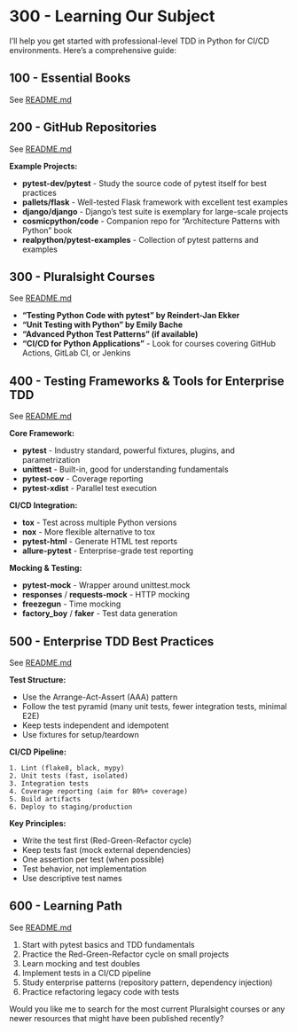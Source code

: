 # 300 - Learning Our Subject

I’ll help you get started with professional-level TDD in Python for CI/CD environments. Here’s a comprehensive guide:

## 100 - Essential Books

See [README.md](./100/README.md)

## 200 - GitHub Repositories

See [README.md](./200/README.md)

**Example Projects:**

- **pytest-dev/pytest** - Study the source code of pytest itself for best practices
- **pallets/flask** - Well-tested Flask framework with excellent test examples
- **django/django** - Django’s test suite is exemplary for large-scale projects
- **cosmicpython/code** - Companion repo for “Architecture Patterns with Python” book
- **realpython/pytest-examples** - Collection of pytest patterns and examples

## 300 - Pluralsight Courses

See [README.md](./300/README.md)

- **“Testing Python Code with pytest” by Reindert-Jan Ekker**
- **“Unit Testing with Python” by Emily Bache**
- **“Advanced Python Test Patterns” (if available)**
- **“CI/CD for Python Applications”** - Look for courses covering GitHub Actions, GitLab CI, or Jenkins

## 400 - Testing Frameworks & Tools for Enterprise TDD

See [README.md](./400/README.md)

**Core Framework:**

- **pytest** - Industry standard, powerful fixtures, plugins, and parametrization
- **unittest** - Built-in, good for understanding fundamentals
- **pytest-cov** - Coverage reporting
- **pytest-xdist** - Parallel test execution

**CI/CD Integration:**

- **tox** - Test across multiple Python versions
- **nox** - More flexible alternative to tox
- **pytest-html** - Generate HTML test reports
- **allure-pytest** - Enterprise-grade test reporting

**Mocking & Testing:**

- **pytest-mock** - Wrapper around unittest.mock
- **responses** / **requests-mock** - HTTP mocking
- **freezegun** - Time mocking
- **factory_boy** / **faker** - Test data generation

## 500 - Enterprise TDD Best Practices

See [README.md](./500/README.md)

**Test Structure:**

- Use the Arrange-Act-Assert (AAA) pattern
- Follow the test pyramid (many unit tests, fewer integration tests, minimal E2E)
- Keep tests independent and idempotent
- Use fixtures for setup/teardown

**CI/CD Pipeline:**

```
1. Lint (flake8, black, mypy)
2. Unit tests (fast, isolated)
3. Integration tests
4. Coverage reporting (aim for 80%+ coverage)
5. Build artifacts
6. Deploy to staging/production
```

**Key Principles:**

- Write the test first (Red-Green-Refactor cycle)
- Keep tests fast (mock external dependencies)
- One assertion per test (when possible)
- Test behavior, not implementation
- Use descriptive test names

## 600 - Learning Path

See [README.md](./600/README.md)

1. Start with pytest basics and TDD fundamentals
1. Practice the Red-Green-Refactor cycle on small projects
1. Learn mocking and test doubles
1. Implement tests in a CI/CD pipeline
1. Study enterprise patterns (repository pattern, dependency injection)
1. Practice refactoring legacy code with tests

Would you like me to search for the most current Pluralsight courses or any newer resources that might have been published recently?​​​​​​​​​​​​​​​​
